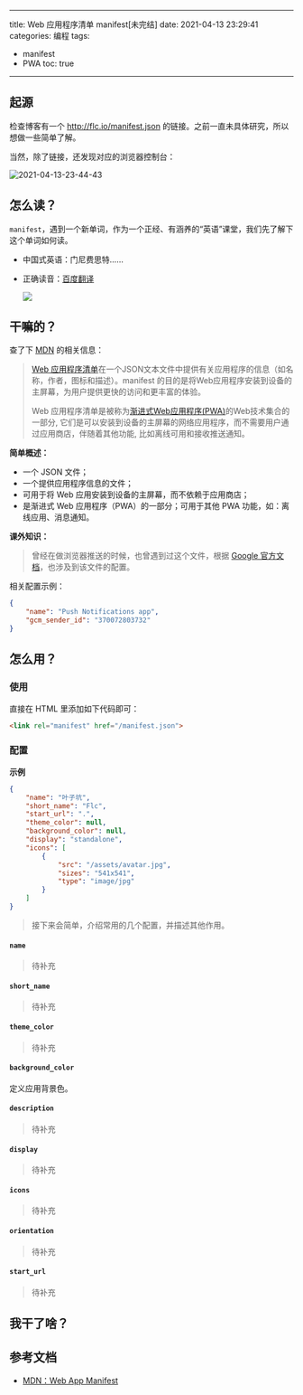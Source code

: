 ----
title: Web 应用程序清单 manifest[未完结]
date: 2021-04-13 23:29:41
categories: 编程
tags: 
- manifest
- PWA
toc: true
----

## 起源

检查博客有一个 http://flc.io/manifest.json 的链接。之前一直未具体研究，所以想做一些简单了解。

当然，除了链接，还发现对应的浏览器控制台：

![2021-04-13-23-44-43](https://s.flc.io/2021-04-13-23-44-43.png)

<!-- more -->

## 怎么读？

`manifest`，遇到一个新单词，作为一个正经、有涵养的“英语”课堂，我们先了解下这个单词如何读。

- 中国式英语：门尼费思特……
- 正确读音：[百度翻译](https://fanyi.baidu.com/?aldtype=16047#en/zh/manifest)

    ![](https://s.flc.io/2021-04-13-23-41-10.png)

## 干嘛的？

查了下 [MDN](https://developer.mozilla.org/zh-CN/docs/Web/Manifest) 的相关信息：

> [Web 应用程序清单](https://developer.mozilla.org/zh-CN/docs/Web/web%20app%20manifest)在一个JSON文本文件中提供有关应用程序的信息（如名称，作者，图标和描述）。manifest 的目的是将Web应用程序安装到设备的主屏幕，为用户提供更快的访问和更丰富的体验。
> 
> Web 应用程序清单是被称为[渐进式Web应用程序(PWA)](https://developer.mozilla.org/en-US/docs/Web/Progressive_web_apps)的Web技术集合的一部分, 它们是可以安装到设备的主屏幕的网络应用程序，而不需要用户通过应用商店，伴随着其他功能, 比如离线可用和接收推送通知。

**简单概述：**

- 一个 JSON 文件；
- 一个提供应用程序信息的文件；
- 可用于将 Web 应用安装到设备的主屏幕，而不依赖于应用商店；
- 是渐进式 Web 应用程序（PWA）的一部分；可用于其他 PWA 功能，如：离线应用、消息通知。

**课外知识：**

> 曾经在做浏览器推送的时候，也曾遇到过这个文件，根据 [Google 官方文档](https://developers.google.com/web/ilt/pwa/introduction-to-push-notifications)，也涉及到该文件的配置。

相关配置示例：

```json
{
    "name": "Push Notifications app",
    "gcm_sender_id": "370072803732"
}
```

## 怎么用？

### 使用

直接在 HTML 里添加如下代码即可：

```html
<link rel="manifest" href="/manifest.json">
```

### 配置

**示例**

```json
{
    "name": "叶子坑",
    "short_name": "Flc",
    "start_url": ".",
    "theme_color": null,
    "background_color": null,
    "display": "standalone",
    "icons": [
        {
            "src": "/assets/avatar.jpg",
            "sizes": "541x541",
            "type": "image/jpg"
        }
    ]
}
```

> 接下来会简单，介绍常用的几个配置，并描述其他作用。

#### `name`

> 待补充

#### `short_name`

> 待补充

#### `theme_color`

> 待补充

#### `background_color`

定义应用背景色。

#### `description`

> 待补充

#### `display`

> 待补充

#### `icons`

> 待补充

#### `orientation`

> 待补充

#### `start_url`

> 待补充

## 我干了啥？

## 参考文档

- [MDN：Web App Manifest](https://developer.mozilla.org/zh-CN/docs/Web/Manifest)